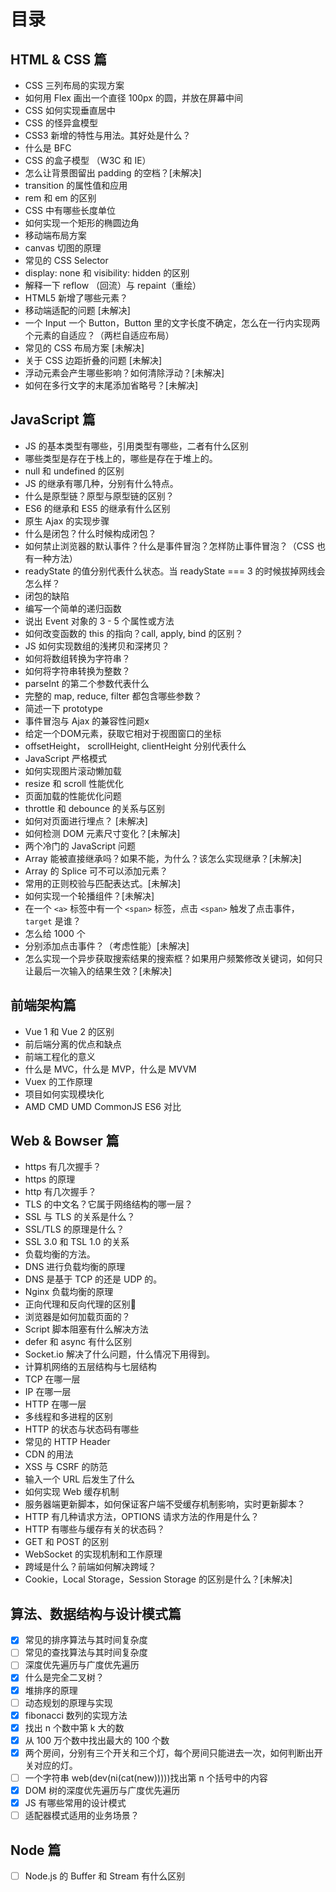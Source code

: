 # 目录

## HTML & CSS 篇

* CSS 三列布局的实现方案
* 如何用 Flex 画出一个直径 100px 的圆，并放在屏幕中间
* CSS 如何实现垂直居中
* CSS 的怪异盒模型
* CSS3 新增的特性与用法。其好处是什么？
* 什么是 BFC
* CSS 的盒子模型 （W3C 和 IE）
* 怎么让背景图留出 padding 的空档？[未解决]
* transition 的属性值和应用
* rem 和 em 的区别
* CSS 中有哪些长度单位
* 如何实现一个矩形的椭圆边角
* 移动端布局方案
* canvas 切图的原理
* 常见的 CSS Selector
* display: none 和 visibility: hidden 的区别
* 解释一下 reflow （回流）与 repaint（重绘）
* HTML5 新增了哪些元素？
* 移动端适配的问题 \[未解决\]
* 一个 Input 一个 Button，Button 里的文字长度不确定，怎么在一行内实现两个元素的自适应？（两栏自适应布局）
* 常见的 CSS 布局方案 \[未解决\]
* 关于 CSS 边距折叠的问题 \[未解决\]
* 浮动元素会产生哪些影响？如何清除浮动？\[未解决\]
* 如何在多行文字的末尾添加省略号？\[未解决\]

## JavaScript 篇

* JS 的基本类型有哪些，引用类型有哪些，二者有什么区别
* 哪些类型是存在于栈上的，哪些是存在于堆上的。
* null 和 undefined 的区别
* JS 的继承有哪几种，分别有什么特点。
* 什么是原型链？原型与原型链的区别？
* ES6 的继承和 ES5 的继承有什么区别
* 原生 Ajax 的实现步骤
* 什么是闭包？什么时候构成闭包？
* 如何禁止浏览器的默认事件？什么是事件冒泡？怎样防止事件冒泡？（CSS 也有一种方法）
* readyState 的值分别代表什么状态。当 readyState === 3 的时候拔掉网线会怎么样？
* 闭包的缺陷
* 编写一个简单的递归函数
* 说出 Event 对象的 3 - 5 个属性或方法
* 如何改变函数的 this 的指向？call, apply, bind 的区别？
* JS 如何实现数组的浅拷贝和深拷贝？
* 如何将数组转换为字符串？
* 如何将字符串转换为整数？
* parseInt 的第二个参数代表什么
* 完整的 map, reduce, filter 都包含哪些参数？
* 简述一下 prototype
* 事件冒泡与 Ajax 的兼容性问题x
* 给定一个DOM元素，获取它相对于视图窗口的坐标
* offsetHeight， scrollHeight, clientHeight 分别代表什么
* JavaScript 严格模式
* 如何实现图片滚动懒加载
* resize 和 scroll 性能优化
* 页面加载的性能优化问题
* throttle 和 debounce 的关系与区别
* 如何对页面进行埋点？ \[未解决\]
* 如何检测 DOM 元素尺寸变化？\[未解决\]
* 两个冷门的 JavaScript 问题
* Array 能被直接继承吗？如果不能，为什么？该怎么实现继承？\[未解决\]
* Array 的 Splice 可不可以添加元素？
* 常用的正则校验与匹配表达式。\[未解决\]
* 如何实现一个轮播组件？\[未解决\]
* 在一个 `<a>` 标签中有一个 `<span>` 标签，点击 `<span>` 触发了点击事件，`target` 是谁？
* 怎么给 1000 个 <li> 分别添加点击事件？（考虑性能）\[未解决\]
* 怎么实现一个异步获取搜索结果的搜索框？如果用户频繁修改关键词，如何只让最后一次输入的结果生效？\[未解决\]

## 前端架构篇

* Vue 1 和 Vue 2 的区别
* 前后端分离的优点和缺点
* 前端工程化的意义
* 什么是 MVC，什么是 MVP，什么是 MVVM
* Vuex 的工作原理
* 项目如何实现模块化
* AMD CMD UMD CommonJS ES6 对比

## Web & Bowser 篇

* https 有几次握手？
* https 的原理
* http 有几次握手？
* TLS 的中文名？它属于网络结构的哪一层？
* SSL 与 TLS 的关系是什么？
* SSL/TLS 的原理是什么？
* SSL 3.0 和 TSL 1.0 的关系
* 负载均衡的方法。
* DNS 进行负载均衡的原理
* DNS 是基于 TCP 的还是 UDP 的。
* Nginx 负载均衡的原理
* 正向代理和反向代理的区别
* 浏览器是如何加载页面的？
* Script 脚本阻塞有什么解决方法
* defer 和 async 有什么区别
* Socket.io 解决了什么问题，什么情况下用得到。
* 计算机网络的五层结构与七层结构
* TCP 在哪一层
* IP 在哪一层
* HTTP 在哪一层
* 多线程和多进程的区别
* HTTP 的状态与状态码有哪些
* 常见的 HTTP Header
* CDN 的用法
* XSS 与 CSRF 的防范
* 输入一个 URL 后发生了什么
* 如何实现 Web 缓存机制
* 服务器端更新脚本，如何保证客户端不受缓存机制影响，实时更新脚本？
* HTTP 有几种请求方法，OPTIONS 请求方法的作用是什么？
* HTTP 有哪些与缓存有关的状态码？
* GET 和 POST 的区别
* WebSocket 的实现机制和工作原理
* 跨域是什么？前端如何解决跨域？
* Cookie，Local Storage，Session Storage 的区别是什么？\[未解决\]

## 算法、数据结构与设计模式篇

* [x] 常见的排序算法与其时间复杂度
* [ ] 常见的查找算法与其时间复杂度
* [ ] 深度优先遍历与广度优先遍历
* [x] 什么是完全二叉树？
* [x] 堆排序的原理
* [ ] 动态规划的原理与实现
* [x] fibonacci 数列的实现方法
* [x] 找出 n 个数中第 k 大的数
* [x] 从 100 万个数中找出最大的 100 个数
* [x] 两个房间，分别有三个开关和三个灯，每个房间只能进去一次，如何判断出开关对应的灯。
* [ ] 一个字符串 web\(dev\(ni\(cat\(new\)\)\)\)\)找出第 n 个括号中的内容
* [x] DOM 树的深度优先遍历与广度优先遍历
* [x] JS 有哪些常用的设计模式
* [ ] 适配器模式适用的业务场景？

## Node 篇

* [ ] Node.js 的 Buffer 和 Stream 有什么区别
